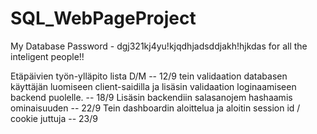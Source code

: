 # SQL_WebPageProject
My Database Password - dgj321kj4yu!kjqdhjadsddjakh!hjkdas
for all the inteligent people!!

Etäpäivien työn-ylläpito lista
    D/M
-- 12/9
tein validaation databasen käyttäjän luomiseen client-saidilla
ja lisäsin validaation loginaamiseen backend puolelle.
-- 18/9
Lisäsin backendiin salasanojem hashaamis ominaisuuden
-- 22/9
Tein dashboardin aloittelua ja aloitin session id / cookie juttuja
-- 23/9